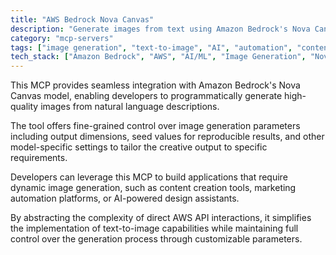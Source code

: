 ```yaml
---
title: "AWS Bedrock Nova Canvas"
description: "Generate images from text using Amazon Bedrock's Nova Canvas model with customizable parameters like dimensions and seed control."
category: "mcp-servers"
tags: ["image generation", "text-to-image", "AI", "automation", "content creation"]
tech_stack: ["Amazon Bedrock", "AWS", "AI/ML", "Image Generation", "Nova Canvas"]
---
```


This MCP provides seamless integration with Amazon Bedrock's Nova Canvas model, enabling developers to programmatically generate high-quality images from natural language descriptions. 

The tool offers fine-grained control over image generation parameters including output dimensions, seed values for reproducible results, and other model-specific settings to tailor the creative output to specific requirements.

Developers can leverage this MCP to build applications that require dynamic image generation, such as content creation tools, marketing automation platforms, or AI-powered design assistants. 

By abstracting the complexity of direct AWS API interactions, it simplifies the implementation of text-to-image capabilities while maintaining full control over the generation process through customizable parameters.